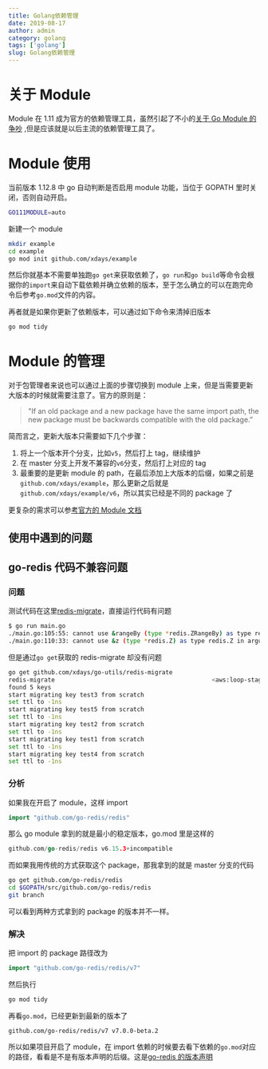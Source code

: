 ```yaml
---
title: Golang依赖管理
date: 2019-08-17
author: admin
category: golang
tags: ['golang']
slug: Golang依赖管理
---
```


# 关于 Module

Module 在 1.11 成为官方的依赖管理工具，虽然引起了不小的[关于 Go Module 的争吵](https://zhuanlan.zhihu.com/p/41627929) ,但是应该就是以后主流的依赖管理工具了。

# Module 使用

当前版本 1.12.8 中 go 自动判断是否启用 module 功能，当位于 GOPATH 里时关闭，否则自动开启。

```bash
GO111MODULE=auto
```

新建一个 module

```bash
mkdir example
cd example
go mod init github.com/xdays/example
```

然后你就基本不需要单独跑`go get`来获取依赖了，`go run`和`go build`等命令会根据你的`import`来自动下载依赖并确立依赖的版本，至于怎么确立的可以在跑完命令后参考`go.mod`文件的内容。

再者就是如果你更新了依赖版本，可以通过如下命令来清掉旧版本

```bash
go mod tidy
```

# Module 的管理

对于包管理者来说也可以通过上面的步骤切换到 module 上来，但是当需要更新大版本的时候就需要注意了。官方的原则是：

> "If an old package and a new package have the same import path, the new package must be backwards compatible with the old package.”

简而言之，更新大版本只需要如下几个步骤：

1. 将上一个版本开个分支，比如`v5`，然后打上 tag，继续维护
2. 在 master 分支上开发不兼容的`v6`分支，然后打上对应的 tag
3. 最重要的是更新 module 的 path，在最后添加上大版本的后缀，如果之前是`github.com/xdays/example`，那么更新之后就是`github.com/xdays/example/v6`，所以其实已经是不同的 package 了

更复杂的需求可以参[考官方的 Module 文档](https://github.com/golang/go/wiki/Modules)

## 使用中遇到的问题

## go-redis 代码不兼容问题

### 问题

测试代码在这里[redis-migrate](https://github.com/xdays/go-utils/tree/9455f2e5946e582553b977059903e59f5e1fe4cf)，直接运行代码有问题

```bash
$ go run main.go
./main.go:105:55: cannot use &rangeBy (type *redis.ZRangeBy) as type redis.ZRangeBy in argument to srcClient.cmdable.ZRangeByScoreWithScores
./main.go:110:33: cannot use &z (type *redis.Z) as type redis.Z in argument to dstClient.cmdable.ZAdd
```

但是通过`go get`获取的 redis-migrate 却没有问题

```bash
go get github.com/xdays/go-utils/redis-migrate
redis-migrate                                            <aws:loop-staging>
found 5 keys
start migrating key test3 from scratch
set ttl to -1ns
start migrating key test5 from scratch
set ttl to -1ns
start migrating key test2 from scratch
set ttl to -1ns
start migrating key test1 from scratch
set ttl to -1ns
start migrating key test4 from scratch
set ttl to -1ns
```

### 分析

如果我在开启了 module，这样 import

```go
import "github.com/go-redis/redis"
```

那么 go module 拿到的就是最小的稳定版本，go.mod 里是这样的

```go
github.com/go-redis/redis v6.15.3+incompatible
```

而如果我用传统的方式获取这个 package，那我拿到的就是 master 分支的代码

```bash
go get github.com/go-redis/redis
cd $GOPATH/src/github.com/go-redis/redis
git branch
```

可以看到两种方式拿到的 package 的版本并不一样。

### 解决

把 import 的 package 路径改为

```go
import "github.com/go-redis/redis/v7"
```

然后执行

```bash
go mod tidy
```

再看`go.mod`，已经更新到最新的版本了

```
github.com/go-redis/redis/v7 v7.0.0-beta.2
```

所以如果项目开启了 module，在 import 依赖的时候要去看下依赖的`go.mod`对应的路径，看看是不是有版本声明的后缀。这是[go-redis 的版本声明](https://github.com/go-redis/redis/blob/master/go.mod#L1)
